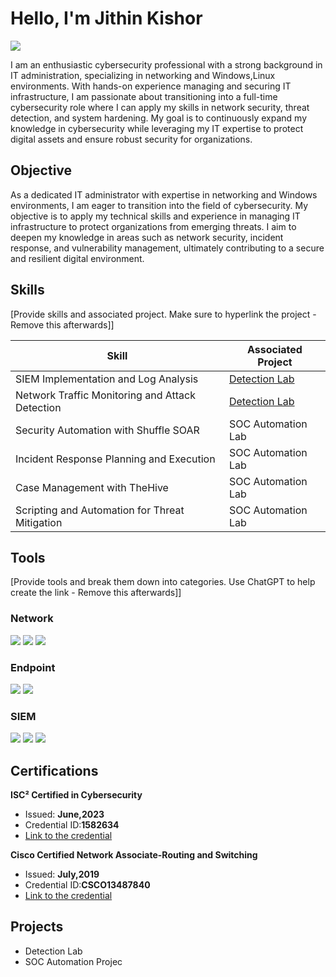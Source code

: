 # Hello, I'm Jithin Kishor
<a href="https://www.linkedin.com/in/jithin-kishor-9526b614b/"><img src="https://img.shields.io/badge/-LinkedIn-0072b1?&style=for-the-badge&logo=linkedin&logoColor=white" /></a>

I am an enthusiastic cybersecurity professional with a strong background in IT administration, specializing in networking and Windows,Linux environments.
With hands-on experience managing and securing IT infrastructure, I am passionate about transitioning into a full-time cybersecurity role where I can apply my skills in network security, threat detection, and system hardening.
My goal is to continuously expand my knowledge in cybersecurity while leveraging my IT expertise to protect digital assets and ensure robust security for organizations.

## Objective

As a dedicated IT administrator with expertise in networking and Windows environments, I am eager to transition into the field of cybersecurity.
My objective is to apply my technical skills and experience in managing IT infrastructure to protect organizations from emerging threats.
I aim to deepen my knowledge in areas such as network security, incident response, and vulnerability management, ultimately contributing to a secure and resilient digital environment.

## Skills
[Provide skills and associated project. Make sure to hyperlink the project - Remove this afterwards]]

| Skill                                         | Associated Project         |
|-----------------------------------------------|----------------------------|
| SIEM Implementation and Log Analysis          | <a href="https://google.com">Detection Lab</a>|
| Network Traffic Monitoring and Attack Detection | <a href="https://google.com">Detection Lab</a>|
| Security Automation with Shuffle SOAR         | SOC Automation Lab|
| Incident Response Planning and Execution      | SOC Automation Lab|
| Case Management with TheHive                  | SOC Automation Lab|
| Scripting and Automation for Threat Mitigation | SOC Automation Lab|

## Tools
[Provide tools and break them down into categories. Use ChatGPT to help create the link - Remove this afterwards]]

### Network
<div>
    <img src="https://img.shields.io/badge/-Wireshark-1679A7?&style=for-the-badge&logo=Wireshark&logoColor=white" />
    <img src="https://img.shields.io/badge/-Suricata-EF3B2D?&style=for-the-badge&logo=Suricata&logoColor=white" />
    <img src="https://img.shields.io/badge/-Zeek-777BB4?&style=for-the-badge&logo=Zeek&logoColor=white" />
</div>

### Endpoint
<div>
    <img src="https://img.shields.io/badge/-Microsoft_Defender_for_Endpoint-00A4EF?&style=for-the-badge&logo=Microsoft&logoColor=white" />
    <img src="https://img.shields.io/badge/-Velociraptor-4B275F?&style=for-the-badge&logo=Velociraptor&logoColor=white" />
</div>

### SIEM
<div>
    <img src="https://img.shields.io/badge/-Microsoft_Sentinel-0078D4?&style=for-the-badge&logo=Microsoft&logoColor=white" />
    <img src="https://img.shields.io/badge/-Splunk-000000?&style=for-the-badge&logo=Splunk&logoColor=white" />
    <img src="https://img.shields.io/badge/-Elastic-005571?&style=for-the-badge&logo=Elastic&logoColor=white" />
</div>

## Certifications

**ISC² Certified in Cybersecurity**
  - Issued: **June,2023**
  - Credential ID:**1582634**
  - [Link to the credential](https://www.credly.com/badges/a10ef963-dc97-4169-8e61-595f6547efe1)

**Cisco Certified Network Associate-Routing and Switching**
  - Issued: **July,2019**
  - Credential ID:**CSCO13487840**
  - [Link to the credential](https://www.credly.com/badges/4951e976-62c6-46ea-9b0e-e3bdd1493d09)

## Projects
- Detection Lab
- SOC Automation Projec




